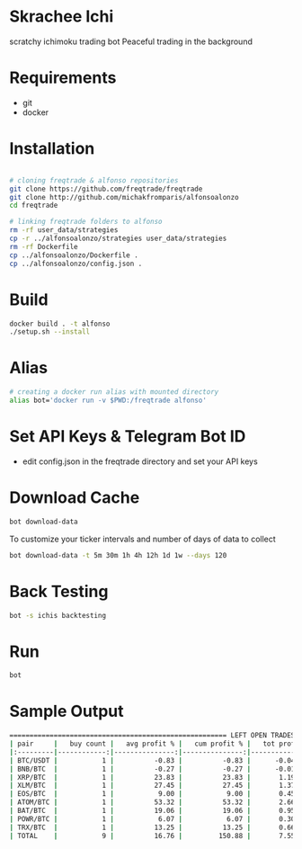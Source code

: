 # Skrachee Ichi

scratchy ichimoku trading bot
Peaceful trading in the background

# Requirements

- git
- docker

# Installation

```bash

# cloning freqtrade & alfonso repositories
git clone https://github.com/freqtrade/freqtrade
git clone http://github.com/michakfromparis/alfonsoalonzo
cd freqtrade

# linking freqtrade folders to alfonso
rm -rf user_data/strategies
cp -r ../alfonsoalonzo/strategies user_data/strategies 
rm -rf Dockerfile
cp ../alfonsoalonzo/Dockerfile .
cp ../alfonsoalonzo/config.json .
```

# Build

```bash
docker build . -t alfonso
./setup.sh --install
```

# Alias

```bash
# creating a docker run alias with mounted directory
alias bot='docker run -v $PWD:/freqtrade alfonso'
```

# Set API Keys & Telegram Bot ID

- edit config.json in the freqtrade directory and set your API keys

# Download Cache

```bash
bot download-data
```
To customize your ticker intervals and number of days of data to collect

```bash
bot download-data -t 5m 30m 1h 4h 12h 1d 1w --days 120
```

# Back Testing

```bash
bot -s ichis backtesting
```

# Run

```bash
bot
```


# Sample Output

```bash
====================================================== LEFT OPEN TRADES REPORT ======================================================
| pair     |   buy count |   avg profit % |   cum profit % |   tot profit BTC |   tot profit % | avg duration      |   profit |   loss |
|:---------|------------:|---------------:|---------------:|-----------------:|---------------:|:------------------|---------:|-------:|
| BTC/USDT |           1 |          -0.83 |          -0.83 |      -0.04178338 |          -0.08 | 7:45:00           |        0 |      1 |
| BNB/BTC  |           1 |          -0.27 |          -0.27 |      -0.01343118 |          -0.03 | 2 days, 1:10:00   |        0 |      1 |
| XRP/BTC  |           1 |          23.83 |          23.83 |       1.19253846 |           2.38 | 20 days, 22:10:00 |        1 |      0 |
| XLM/BTC  |           1 |          27.45 |          27.45 |       1.37404973 |           2.75 | 12 days, 10:15:00 |        1 |      0 |
| EOS/BTC  |           1 |           9.00 |           9.00 |       0.45056559 |           0.90 | 22 days, 23:05:00 |        1 |      0 |
| ATOM/BTC |           1 |          53.32 |          53.32 |       2.66883663 |           5.33 | 21 days, 12:40:00 |        1 |      0 |
| BAT/BTC  |           1 |          19.06 |          19.06 |       0.95383721 |           1.91 | 20 days, 18:15:00 |        1 |      0 |
| POWR/BTC |           1 |           6.07 |           6.07 |       0.30391867 |           0.61 | 2 days, 1:40:00   |        1 |      0 |
| TRX/BTC  |           1 |          13.25 |          13.25 |       0.66308511 |           1.32 | 21 days, 7:25:00  |        1 |      0 |
| TOTAL    |           9 |          16.76 |         150.88 |       7.55161684 |          15.09 | 13 days, 19:36:00 |        7 |      2 |

```
